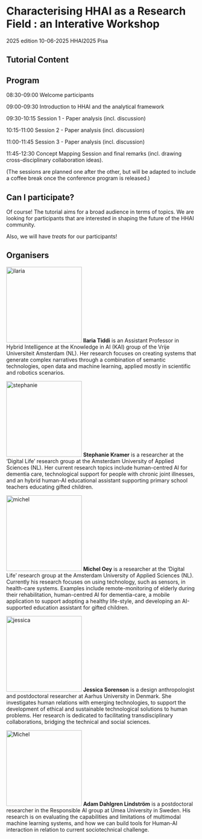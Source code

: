 # Characterising HHAI as a Research Field : an Interative Workshop
2025 edition
10-06-2025 HHAI2025 Pisa

## Tutorial Content


## Program

08:30-09:00 Welcome participants

09:00-09:30 Introduction to HHAI and the analytical framework

09:30-10:15 Session 1 - Paper analysis (incl. discussion)

10:15-11:00 Session 2 - Paper analysis (incl. discussion)

11:00-11:45 Session 3 - Paper analysis (incl. discussion)

11:45-12:30 Concept Mapping Session and final remarks (incl. drawing cross-disciplinary collaboration ideas).

(The sessions are planned one after the other, but will be adapted to include a coffee break once the conference program is released.)

## Can I participate?

Of course! The tutorial aims for a broad audience in terms of topics. We are looking for participants that are interested in shaping the future of the HHAI community.

Also, we will have _treats_ for our participants!

## Organisers

<img src="IMG_0060_Ilaria_Tiddi-ab6c9337.webp" alt="ilaria" width="200"/> **Ilaria Tiddi** is an Assistant Professor in Hybrid Intelligence at the Knowledge in AI (KAI) group of the Vrije Universiteit Amsterdam (NL). Her research focuses on creating systems that generate complex narratives through a combination of semantic technologies, open data and machine learning, applied mostly in scientific and robotics scenarios.

<img src="" alt="stephanie" width="200"/> **Stephanie Kramer** is a researcher at the ‘Digital Life’ research group at the Amsterdam University of Applied Sciences (NL). Her current research topics include human-centred AI for dementia care, technological support for people with chronic joint illnesses, and an hybrid human-AI educational assistant supporting primary school teachers educating gifted children.

<img src="" alt="michel" width="200"/> **Michel Oey** is a researcher at the ‘Digital Life’ research group at the Amsterdam University of Applied Sciences (NL). Currently his research focuses on using technology, such as sensors, in health-care systems. Examples include remote-monitoring of elderly during their rehabilitation, human-centred AI for dementia-care, a mobile application to support adopting a healthy
life-style, and developing an AI-supported education assistant for gifted children.

<img src="" alt="jessica" width="200"/> **Jessica Sorenson**  is a design anthropologist and postdoctoral researcher at Aarhus University in Denmark. She investigates human relations with emerging technologies, to support the development of ethical and sustainable technological solutions to human problems.  Her research is dedicated to facilitating transdisciplinary collaborations, bridging
the technical and social sciences.

<img src="" alt="Michel" width="200"/> **Adam Dahlgren Lindström** is a postdoctoral researcher in the Responsible AI group at
Umea University in Sweden. His research is on evaluating the capabilities and limitations of multimodal machine learning systems, and how we can build tools for Human-AI interaction in relation to current sociotechnical challenge.

